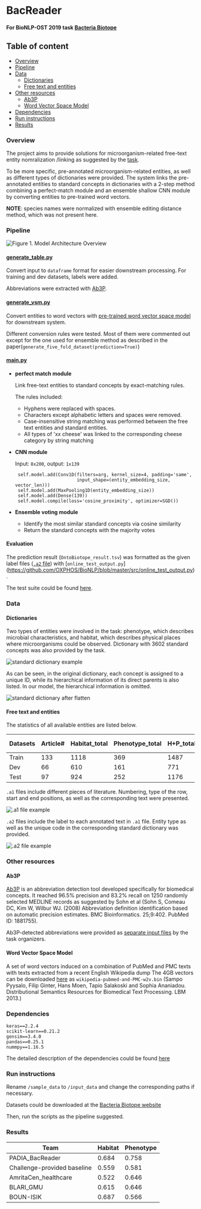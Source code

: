 # BacReader
#### For BioNLP-OST 2019 task [Bacteria Biotope](https://sites.google.com/view/bb-2019/home)
## Table of content
- [Overview](#overview)
- [Pipeline](#pipeline)
- [Data](#data)
    - [Dictionaries](#dictionaries)
    - [Free text and entities](#free-text-and-entities)
- [Other resources](#other-resources)
    - [Ab3P](#ab3p)
    - [Word Vector Space Model](#word-vector-space-model)
- [Dependencies](#dependencies)
- [Run instructions](#run-instructions)
- [Results](#results)

### Overview
The project aims to provide solutions for microorganism-related free-text entity nomralization
 /linking as suggested by the [task](https://sites.google.com/view/bb-2019/task-description).
 
To be more specific, pre-annotated microorganism-related entities, as well as different types of dictionaries
were provided. The system links the pre-annotated entities to standard concepts in dictionaries
with a 2-step method combining a perfect-match module and an ensemble shallow CNN module by converting entities 
to pre-trained word vectors.

**NOTE**: species names were normalized with ensemble editing distance method, which was not present here. 

### Pipeline
![Figure 1. Model Architecture Overview](https://github.com/OXPHOS/BioNLP/blob/master/elements/flowchart.png)

#### [generate_table.py]()
Convert input to `dataframe` format for easier downstream processing. For training and dev datasets, labels were added.

Abbreviations were extracted with [Ab3P](#ab3p).

#### [generate_vsm.py](https://github.com/OXPHOS/BioNLP/blob/master/src/generate_vsm.py)
Convert entities to word vectors with [pre-trained word vector space model](#word-vector-space-model) for downstream system.

Different conversion rules were tested. Most of them were commented out except for the one 
used for ensemble method as described in the paper(`generate_five_fold_dataset(prediction=True)`)  

#### [main.py](https://github.com/OXPHOS/BioNLP/blob/master/src/main.py)

- **perfect match module**
  
  Link free-text entities to standard concepts by exact-matching rules.
  
  The rules included:
  - Hyphens were replaced with spaces.
  - Characters except alphabetic letters and spaces were removed.
  - Case-insensitive string matching was performed between the free text entities and standard entities.
  - All types of 'xx cheese' was linked to the corresponding cheese category by string matching
  
- **CNN module**
   
   Input: `8x200`, output: `1x139`
   ```        
    self.model.add(Conv1D(filters=arg, kernel_size=4, padding='same',
                          input_shape=(entity_embedding_size, vector_len)))
    self.model.add(MaxPooling1D(entity_embedding_size))
    self.model.add(Dense(139))
    self.model.compile(loss='cosine_proximity', optimizer=SGD())
   ```

- **Ensemble voting module**

  - Identify the most similar standard concepts via cosine similarity
  - Return the standard concepts with the majority votes

#### Evaluation
The prediction result (`OntoBiotope_result.tsv`) was formatted as the given label files ([`.a2` file](#free-text-and-entities)) with [`online_test_output.py`]
(https://github.com/OXPHOS/BioNLP/blob/master/src/online_test_output.py).

The test suite could be found [here](https://sites.google.com/view/bb-2019/evaluation-results#h.p_ru-Q1Kt6ssyr).

### Data
#### Dictionaries
Two types of entities were involved in the task: phenotype, which describes microbial characteristics, and habitat, which describes physical places where microorganisms could be observed. Dictionary with 3602 standard concepts was also provided by the task. 

 ![standard dictionary example](https://github.com/OXPHOS/BioNLP/blob/master/elements/obo.png)
 
 As can be seen, in the original dictionary, each concept is assigned to a unique ID, while its hierarchical information of its direct parents is also listed. In our model, the hierarchical information is omitted.

 ![standard dictionary after flatten](https://github.com/OXPHOS/BioNLP/blob/master/elements/obo2.png)

#### Free text and entities

The statistics of all available entities are listed below.

| Datasets | Article# | Habitat_total     | Phenotype_total  | H+P_total    | Habitat_de-duplicated     | Phenotype_de-duplicated   | H+P_de-duplicated     
|-------|----------|-------------|------------|---------|-------------|------------|---------|
| Train | 133      | 1118        | 369        | 1487    | 627         | 176        | 803     |
| Dev   | 66       | 610         | 161        | 771     | 348         | 97         | 445     |
| Test  | 97       | 924         | 252        | 1176    | 596         | 148        | 744     |

`.a1` files include different pieces of literature. Numbering, type of the row, start and end positions, as well as the 
 corresponding text were presented.
 
 ![`.a1` file example](https://github.com/OXPHOS/BioNLP/blob/master/elements/a1.png)
 
 `.a2` files include the label to each annotated text in `.a1` file. Entity type as well as the unique code in the corresponding
 standard dictionary was provided.
 
 ![`.a2` file example](https://github.com/OXPHOS/BioNLP/blob/master/elements/a2.png)
 

### Other resources
#### Ab3P

[Ab3P](https://github.com/ncbi-nlp/Ab3P) is an abbreviation detection tool developed specifically for biomedical concepts. 
It reached 96.5% precision and 83.2% recall on 1250 randomly selected MEDLINE records as suggested by Sohn et al (Sohn S, Comeau DC, Kim W, Wilbur WJ. (2008) Abbreviation definition identification based on automatic precision estimates. BMC Bioinformatics.  25;9:402. PubMed ID: 1881755).

Ab3P-detected abbreviations were provided as [separate input files](https://sites.google.com/view/bb-2019/supporting-resources) 
by the task organizers.

#### Word Vector Space Model
A set of word vectors induced on a combination of PubMed and PMC texts with texts extracted from a recent English Wikipedia dump
The 4GB vectors can be downloaded [here](http://bio.nlplab.org/) as `wikipedia-pubmed-and-PMC-w2v.bin`
(Sampo Pyysalo, Filip Ginter, Hans Moen, Tapio Salakoski and Sophia Ananiadou. Distributional Semantics Resources for Biomedical Text Processing.  LBM 2013.)

### Dependencies
```
keras==2.2.4
scikit-learn==0.21.2
gensim==3.4.0
pandas==0.25.1
nummpy==1.16.5
```
The detailed description of the dependencies could be found [here](https://github.com/OXPHOS/BioNLP/blob/master/environment.yml)

### Run instructions
Rename `/sample_data` to `/input_data` and change the corresponding paths if necessary.

Datasets could be downloaded at the [Bacteria Biotope website](https://sites.google.com/view/bb-2019/dataset)

Then, run the scripts as the pipeline suggested.


### Results
| Team | Habitat | Phenotype |
|---------|---------|-----------|
| PADIA_BacReader    | 0.684    | 0.758     |
| Challenge-provided baseline    | 0.559    | 0.581     |
| AmritaCen_healthcare    | 0.522    | 0.646     |
| BLARI_GMU    | 0.615   | 0.646     |
| BOUN-ISIK    | 0.687    | 0.566     |
